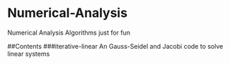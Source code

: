 # Numerical-Analysis
Numerical Analysis Algorithms just for fun

##Contents
###iterative-linear
An Gauss-Seidel and Jacobi code to solve linear systems
